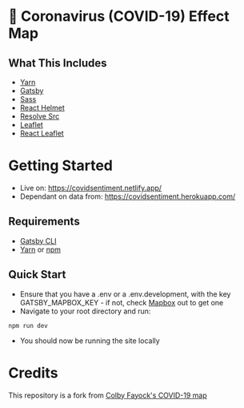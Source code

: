 # 🦠 Coronavirus (COVID-19) Effect Map

## What This Includes
* [Yarn](https://yarnpkg.com/en/)
* [Gatsby](https://www.gatsbyjs.org/)
* [Sass](https://sass-lang.com)
* [React Helmet](https://github.com/nfl/react-helmet)
* [Resolve Src](https://github.com/alampros/gatsby-plugin-resolve-src)
* [Leaflet](https://leafletjs.com/)
* [React Leaflet](https://react-leaflet.js.org)

# Getting Started
* Live on: https://covidsentiment.netlify.app/
* Dependant on data from: https://covidsentiment.herokuapp.com/

## Requirements
* [Gatsby CLI](https://www.npmjs.com/package/gatsby-cli)
* [Yarn](https://yarnpkg.com/en/) or [npm](https://www.npmjs.com/)

## Quick Start
* Ensure that you have a .env or a .env.development, with the key GATSBY_MAPBOX_KEY - if not, check [Mapbox]() out to get one
* Navigate to your root directory and run:
```
npm run dev
```
* You should now be running the site locally

# Credits
This repository is a fork from [Colby Fayock's COVID-19 map](https://github.com/colbyfayock/coronavirus-map-dashboard) 
